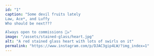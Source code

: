 ```yaml
---
id: "1"
caption: "Some devil fruits lately
Law, Ace*, and Luffy
Who should be next???

Always open to commissions 🏴‍☠️"
image: "/assets/stained-glass/heart.jpg"
alt: "A red stained glass heart with lots of swirls on it"
permalink: "https://www.instagram.com/p/DJAC3gip4LW/?img_index=1"
---
```

